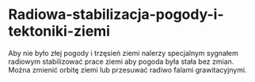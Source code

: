 # Radiowa-stabilizacja-pogody-i-tektoniki-ziemi
Aby nie było złej pogody i trzęsień ziemi nalerzy specjalnym sygnałem radiowym stabilizować prace ziemi aby pogoda była stała bez zmian. 
Można zmienić orbitę ziemi lub przesuwać radiwo falami grawitacyjnymi. 
